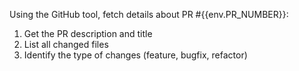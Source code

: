 Using the GitHub tool, fetch details about PR #{{env.PR_NUMBER}}:
1. Get the PR description and title
2. List all changed files
3. Identify the type of changes (feature, bugfix, refactor)
